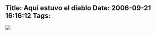 Title: Aquí estuvo el diablo
Date: 2006-09-21 16:16:12
Tags: 
---
<a target="_blank" href="http://www.aporrea.org/venezuelaexterior/n83892.html"><img src="http://www.aporrea.org/imagenes/2006/09/banner-diablo_copia.gif"/></a>
